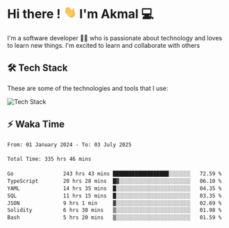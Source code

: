 # Hi there ! <img src="https://github.com/ABSphreak/ABSphreak/blob/master/gifs/Hi.gif" width="30"> I'm Akmal  💻

I'm a software developer 👨‍💻 who is passionate about technology and loves to learn new things. I'm excited to learn and collaborate with others

## 🛠️ Tech Stack

These are some of the technologies and tools that I use:

![Tech Stack](https://skillicons.dev/icons?i=typescript,nodejs,javascript,express,nest,sequelize,go,rabbitmq,python,solidity,react,vue,next,nuxtjs,webpack,vite,tailwindcss,bootstrap,css,scss,html,vercel,firebase,heroku,netlify,docker,postgresql,mongodb,redis,mysql,graphql,git,github,gitlab,vscode,figma,postman,pytorch,tensorflow,bash)

## ⚡ Waka Time
<!--START_SECTION:waka-->

```txt
From: 01 January 2024 - To: 03 July 2025

Total Time: 335 hrs 46 mins

Go                243 hrs 43 mins ██████████████████░░░░░░░   72.59 %
TypeScript        20 hrs 28 mins  █▓░░░░░░░░░░░░░░░░░░░░░░░   06.10 %
YAML              14 hrs 35 mins  █░░░░░░░░░░░░░░░░░░░░░░░░   04.35 %
SQL               11 hrs 15 mins  █░░░░░░░░░░░░░░░░░░░░░░░░   03.35 %
JSON              9 hrs 1 min     ▓░░░░░░░░░░░░░░░░░░░░░░░░   02.69 %
Solidity          6 hrs 38 mins   ▒░░░░░░░░░░░░░░░░░░░░░░░░   01.98 %
Bash              5 hrs 20 mins   ▒░░░░░░░░░░░░░░░░░░░░░░░░   01.59 %
```

<!--END_SECTION:waka-->


